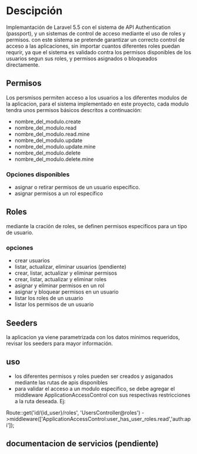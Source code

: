 # Descipción

Implemantación de Laravel 5.5 con el sistema de API Authentication (passport), y un sistemas de control de acceso mediante el uso de roles y permisos. con este sistema se pretende garantizar un correcto control de acceso a las aplicaciones, sin importar cuantos diferentes roles puedan requrir, ya que el sistema es validado contra los permisos disponibles de los usuarios segun sus roles, y permisos asignados o bloqueados directamente.   

## Permisos
Los persmisos permiten acceso a los usuarios a los diferentes modulos de la aplicacion, para el sistema implementado en este proyecto, cada modulo tendra unos permisos básicos descritos a continuación:  
- nombre_del_modulo.create  
- nombre_del_modulo.read  
- nombre_del_modulo.read.mine  
- nombre_del_modulo.update  
- nombre_del_modulo.update.mine  
- nombre_del_modulo.delete  
- nombre_del_modulo.delete.mine  

### Opciones disponibles  
- asignar o retirar permisos de un usuario específico.  
- asignar permisos a un rol específico

## Roles
mediante la cración de roles, se definen permisos especificos para un tipo de usuario.

### opciones
- crear usuarios  
- listar, actualizar, eliminar usuarios (pendiente)    
- crear, listar, actualizar y eliminar permisos   
- crear, listar, actualizar y eliminar roles  
- asignar y eliminar permisos en un rol 
- asignar y bloquear permisos en un usuario  
- listar los roles de un usuario  
- listar los permisos de un usuario  

## Seeders
la aplicacion ya viene parametrizada con los datos minimos requeridos, revisar los seeders para mayor información.  

## uso   
- los diferentes permisos y roles pueden ser creados y asiganados mediante las rutas de apis disponibles  
- para validar el acceso a un modulo especifico, se debe agregar el middleware ApplicationAccessControl con sus respectivas restricciones a la ruta deseada. Ej:  

Route::get('id/{id_user}/roles', 'UsersController@roles')
->middleware(['ApplicationAccessControl:user_has_user_roles.read','auth:api']);   



## documentacion de servicios (pendiente)
